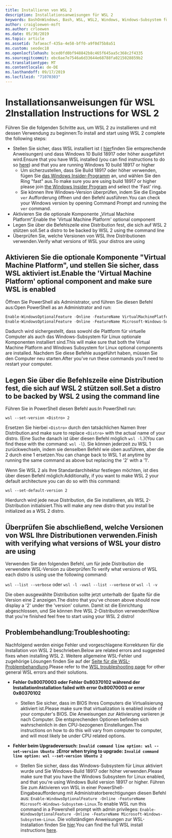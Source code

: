 ```yaml
---
title: Installieren von WSL 2
description: Installationsanweisungen für WSL 2
keywords: BashOnWindows, Bash, WSL, WSL2, Windows, Windows-Subsystem für Linux, Windows-Subsystem, Ubuntu, Debian, Suse, Windows 10, Installation, installieren
author: craigloewen-msft
ms.author: crloewen
ms.date: 05/30/2019
ms.topic: article
ms.assetid: 7afaeacf-435a-4e58-bff0-a9f0d75b8a51
ms.custom: seodec18
ms.openlocfilehash: bced0fd0bf948842b8c465f645aa5c368c2f4335
ms.sourcegitcommit: ebc6ae7e7546a6d33644e68788fa0215028859b2
ms.translationtype: MT
ms.contentlocale: de-DE
ms.lasthandoff: 09/17/2019
ms.locfileid: "71070303"
---
```

# <a name="installation-instructions-for-wsl-2"></a><span data-ttu-id="03f8d-104">Installationsanweisungen für WSL 2</span><span class="sxs-lookup"><span data-stu-id="03f8d-104">Installation Instructions for WSL 2</span></span>

<span data-ttu-id="03f8d-105">Führen Sie die folgenden Schritte aus, um WSL 2 zu installieren und mit dessen Verwendung zu beginnen:</span><span class="sxs-lookup"><span data-stu-id="03f8d-105">To install and start using WSL 2 complete the following steps:</span></span>

- <span data-ttu-id="03f8d-106">Stellen Sie sicher, dass WSL installiert ist ( [hier](./install-win10.md)finden Sie entsprechende Anweisungen) und dass Windows 10 Build 18917 oder höher ausgeführt wird.</span><span class="sxs-lookup"><span data-stu-id="03f8d-106">Ensure that you have WSL installed (you can find instructions to do so [here](./install-win10.md)) and that you are running Windows 10 build 18917 or higher</span></span>
   - <span data-ttu-id="03f8d-107">Um sicherzustellen, dass Sie Build 18917 oder höher verwenden, fügen Sie [das Windows Insider-Programm](https://insider.windows.com/en-us/) an, und wählen Sie den Ring "fast" aus.</span><span class="sxs-lookup"><span data-stu-id="03f8d-107">To make sure you are using build 18917 or higher please join [the Windows Insider Program](https://insider.windows.com/en-us/) and select the 'Fast' ring.</span></span> 
   - <span data-ttu-id="03f8d-108">Sie können Ihre Windows-Version überprüfen, indem Sie die Eingabe `ver` Aufforderung öffnen und den Befehl ausführen.</span><span class="sxs-lookup"><span data-stu-id="03f8d-108">You can check your Windows version by opening Command Prompt and running the `ver` command.</span></span>
- <span data-ttu-id="03f8d-109">Aktivieren Sie die optionale Komponente „Virtual Machine Platform“.</span><span class="sxs-lookup"><span data-stu-id="03f8d-109">Enable the 'Virtual Machine Platform' optional component</span></span>
- <span data-ttu-id="03f8d-110">Legen Sie über die Befehlszeile eine Distribution fest, die sich auf WSL 2 stützen soll.</span><span class="sxs-lookup"><span data-stu-id="03f8d-110">Set a distro to be backed by WSL 2 using the command line</span></span>
- <span data-ttu-id="03f8d-111">Überprüfen Sie, welche Versionen von WSL Ihre Distributionen verwenden.</span><span class="sxs-lookup"><span data-stu-id="03f8d-111">Verify what versions of WSL your distros are using</span></span>

## <a name="enable-the-virtual-machine-platform-optional-component-and-make-sure-wsl-is-enabled"></a><span data-ttu-id="03f8d-112">Aktivieren Sie die optionale Komponente "Virtual Machine Platform", und stellen Sie sicher, dass WSL aktiviert ist.</span><span class="sxs-lookup"><span data-stu-id="03f8d-112">Enable the 'Virtual Machine Platform' optional component and make sure WSL is enabled</span></span>

<span data-ttu-id="03f8d-113">Öffnen Sie PowerShell als Administrator, und führen Sie diesen Befehl aus:</span><span class="sxs-lookup"><span data-stu-id="03f8d-113">Open PowerShell as an Administrator and run:</span></span>

```powershell
Enable-WindowsOptionalFeature -Online -FeatureName VirtualMachinePlatform
Enable-WindowsOptionalFeature -Online -FeatureName Microsoft-Windows-Subsystem-Linux
```

<span data-ttu-id="03f8d-114">Dadurch wird sichergestellt, dass sowohl die Plattform für virtuelle Computer als auch das Windows-Subsystem für Linux optionale Komponenten installiert sind.</span><span class="sxs-lookup"><span data-stu-id="03f8d-114">This will make sure that both the Virtual Machine Platform and Windows Subsystem for Linux optional components are installed.</span></span> <span data-ttu-id="03f8d-115">Nachdem Sie diese Befehle ausgeführt haben, müssen Sie den Computer neu starten.</span><span class="sxs-lookup"><span data-stu-id="03f8d-115">After you've run these commands you'll need to restart your computer.</span></span> 

## <a name="set-a-distro-to-be-backed-by-wsl-2-using-the-command-line"></a><span data-ttu-id="03f8d-116">Legen Sie über die Befehlszeile eine Distribution fest, die sich auf WSL 2 stützen soll.</span><span class="sxs-lookup"><span data-stu-id="03f8d-116">Set a distro to be backed by WSL 2 using the command line</span></span>

<span data-ttu-id="03f8d-117">Führen Sie in PowerShell diesen Befehl aus:</span><span class="sxs-lookup"><span data-stu-id="03f8d-117">In PowerShell run:</span></span>

`wsl --set-version <Distro> 2`

<span data-ttu-id="03f8d-118">Ersetzen Sie hierbei `<Distro>` durch den tatsächlichen Namen Ihrer Distribution.</span><span class="sxs-lookup"><span data-stu-id="03f8d-118">and make sure to replace `<Distro>` with the actual name of your distro.</span></span> <span data-ttu-id="03f8d-119">(Eine Suche danach ist über diesen Befehl möglich `wsl -l`.)</span><span class="sxs-lookup"><span data-stu-id="03f8d-119">(You can find these with the command: `wsl -l`).</span></span> <span data-ttu-id="03f8d-120">Sie können jederzeit zu WSL 1 zurückwechseln, indem sie denselben Befehl wie oben ausführen, aber die 2 durch eine 1 ersetzen.</span><span class="sxs-lookup"><span data-stu-id="03f8d-120">You can change back to WSL 1 at anytime by running the same command as above but replacing the '2' with a '1'.</span></span>

<span data-ttu-id="03f8d-121">Wenn Sie WSL 2 als Ihre Standardarchitektur festlegen möchten, ist dies über diesen Befehl möglich:</span><span class="sxs-lookup"><span data-stu-id="03f8d-121">Additionally, if you want to make WSL 2 your default architecture you can do so with this command:</span></span>

`wsl --set-default-version 2`

<span data-ttu-id="03f8d-122">Hierdurch wird jede neue Distribution, die Sie installieren, als WSL 2-Distribution initialisiert.</span><span class="sxs-lookup"><span data-stu-id="03f8d-122">This will make any new distro that you install be initialized as a WSL 2 distro.</span></span>

## <a name="finish-with-verifying-what-versions-of-wsl-your-distro-are-using"></a><span data-ttu-id="03f8d-123">Überprüfen Sie abschließend, welche Versionen von WSL Ihre Distributionen verwenden.</span><span class="sxs-lookup"><span data-stu-id="03f8d-123">Finish with verifying what versions of WSL your distro are using</span></span>

<span data-ttu-id="03f8d-124">Verwenden Sie den folgenden Befehl, um für jede Distribution die verwendete WSL-Version zu überprüfen:</span><span class="sxs-lookup"><span data-stu-id="03f8d-124">To verify what versions of WSL each distro is using use the following command:</span></span>

<span data-ttu-id="03f8d-125">`wsl --list --verbose` oder `wsl -l -v`</span><span class="sxs-lookup"><span data-stu-id="03f8d-125">`wsl --list --verbose` or `wsl -l -v`</span></span>

<span data-ttu-id="03f8d-126">Die oben ausgewählte Distribution sollte jetzt unterhalb der Spalte für die Version eine 2 anzeigen.</span><span class="sxs-lookup"><span data-stu-id="03f8d-126">The distro that you've chosen above should now display a '2' under the 'version' column.</span></span> <span data-ttu-id="03f8d-127">Damit ist die Einrichtung abgeschlossen, und Sie können Ihre WSL 2-Distribution verwenden!</span><span class="sxs-lookup"><span data-stu-id="03f8d-127">Now that you're finished feel free to start using your WSL 2 distro!</span></span> 

## <a name="troubleshooting"></a><span data-ttu-id="03f8d-128">Problembehandlung:</span><span class="sxs-lookup"><span data-stu-id="03f8d-128">Troubleshooting:</span></span> 

<span data-ttu-id="03f8d-129">Nachfolgend werden einige Fehler und vorgeschlagene Korrekturen für die Installation von WSL 2 beschrieben.</span><span class="sxs-lookup"><span data-stu-id="03f8d-129">Below are related errors and suggested fixes when installing WSL 2.</span></span> <span data-ttu-id="03f8d-130">Weitere allgemeine WSL-Fehler und zugehörige Lösungen finden Sie auf der [Seite für die WSL-Problembehandlung](troubleshooting.md).</span><span class="sxs-lookup"><span data-stu-id="03f8d-130">Please refer to the [WSL troubleshooting page](troubleshooting.md) for other general WSL errors and their solutions.</span></span>

* <span data-ttu-id="03f8d-131">**Fehler 0x80070003 oder Fehler 0x80370102 während der Installation**</span><span class="sxs-lookup"><span data-stu-id="03f8d-131">**Installation failed with error 0x80070003 or error 0x80370102**</span></span>
    * <span data-ttu-id="03f8d-132">Stellen Sie sicher, dass im BIOS Ihres Computers die Virtualisierung aktiviert ist.</span><span class="sxs-lookup"><span data-stu-id="03f8d-132">Please make sure that virtualization is enabled inside of your computer's BIOS.</span></span> <span data-ttu-id="03f8d-133">Die Anweisungen zur Aktivierung variieren je nach Computer. Die entsprechenden Optionen befinden sich wahrscheinlich in den CPU-bezogenen Einstellungen.</span><span class="sxs-lookup"><span data-stu-id="03f8d-133">The instructions on how to do this will vary from computer to computer, and will most likely be under CPU related options.</span></span>
   
* <span data-ttu-id="03f8d-134">**Fehler beim Upgradeversuch: `Invalid command line option: wsl --set-version Ubuntu 2`**</span><span class="sxs-lookup"><span data-stu-id="03f8d-134">**Error when trying to upgrade: `Invalid command line option: wsl --set-version Ubuntu 2`**</span></span>
    * <span data-ttu-id="03f8d-135">Stellen Sie sicher, dass das Windows-Subsystem für Linux aktiviert wurde und Sie Windows-Build 18917 oder höher verwenden.</span><span class="sxs-lookup"><span data-stu-id="03f8d-135">Please make sure that you have the Windows Subsystem for Linux enabled, and that you're using Windows Build version 18917 or higher.</span></span> <span data-ttu-id="03f8d-136">Führen Sie zum Aktivieren von WSL in einer PowerShell-Eingabeaufforderung mit Administratorberechtigungen diesen Befehl aus: `Enable-WindowsOptionalFeature -Online -FeatureName Microsoft-Windows-Subsystem-Linux`.</span><span class="sxs-lookup"><span data-stu-id="03f8d-136">To enable WSL run this command in a Powershell prompt with admin privileges: `Enable-WindowsOptionalFeature -Online -FeatureName Microsoft-Windows-Subsystem-Linux`.</span></span> <span data-ttu-id="03f8d-137">Die vollständigen Anweisungen zur WSL-Installation finden Sie [hier](./install-win10.md).</span><span class="sxs-lookup"><span data-stu-id="03f8d-137">You can find the full WSL install instructions [here](./install-win10.md).</span></span>